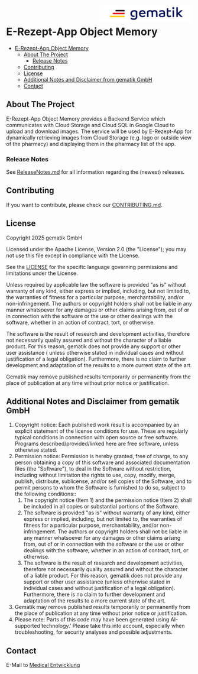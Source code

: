 <img align="right" width="250" height="47" src="gematik_logo.png"/> <br/> 

# E-Rezept-App Object Memory

<!-- TOC -->
* [E-Rezept-App Object Memory](#e-rezept-fdv-test-driver-interface)
  * [About The Project](#about-the-project)
    * [Release Notes](#release-notes)
  * [Contributing](#contributing)
  * [License](#license)
  * [Additional Notes and Disclaimer from gematik GmbH](#additional-notes-and-disclaimer-from-gematik-gmbh)
  * [Contact](#contact)
<!-- TOC -->

## About The Project

E-Rezept-App Object Memory provides a Backend Service which communicates with Cloud Storage and Cloud SQL in Google Cloud to upload and download images. The service will be used by E-Rezept-App for dynamically retrieving images from Cloud Storage (e.g. logo or outside view of the pharmacy) and displaying them in the pharmacy list of the app.

### Release Notes

See [ReleaseNotes.md](./ReleaseNotes.md) for all information regarding the (newest) releases.

## Contributing

If you want to contribute, please check our [CONTRIBUTING.md](./CONTRIBUTING.md).

## License

Copyright 2025 gematik GmbH

Licensed under the Apache License, Version 2.0 (the "License"); you may not use this file except in compliance with the
License.

See the [LICENSE](./LICENSE) for the specific language governing permissions and limitations under the License.

Unless required by applicable law the software is provided "as is" without warranty of any kind, either express or
implied, including, but not limited to, the warranties of fitness for a particular purpose, merchantability, and/or
non-infringement. The authors or copyright holders shall not be liable in any manner whatsoever for any damages or other
claims arising from, out of or in connection with the software or the use or other dealings with the software, whether
in an action of contract, tort, or otherwise.

The software is the result of research and development activities, therefore not necessarily quality assured and without
the character of a liable product. For this reason, gematik does not provide any support or other user assistance (
unless otherwise stated in individual cases and without justification of a legal obligation). Furthermore, there is no
claim to further development and adaptation of the results to a more current state of the art.

Gematik may remove published results temporarily or permanently from the place of publication at any time without prior
notice or justification.

## Additional Notes and Disclaimer from gematik GmbH

1. Copyright notice: Each published work result is accompanied by an explicit statement of the license conditions for
   use. These are regularly typical conditions in connection with open source or free software. Programs
   described/provided/linked here are free software, unless otherwise stated.
2. Permission notice: Permission is hereby granted, free of charge, to any person obtaining a copy of this software and
   associated documentation files (the "Software"), to deal in the Software without restriction, including without
   limitation the rights to use, copy, modify, merge, publish, distribute, sublicense, and/or sell copies of the
   Software, and to permit persons to whom the Software is furnished to do so, subject to the following conditions::
    1. The copyright notice (Item 1) and the permission notice (Item 2) shall be included in all copies or substantial
       portions of the Software.
    2. The software is provided "as is" without warranty of any kind, either express or implied, including, but not
       limited to, the warranties of fitness for a particular purpose, merchantability, and/or non-infringement. The
       authors or copyright holders shall not be liable in any manner whatsoever for any damages or other claims arising
       from, out of or in connection with the software or the use or other dealings with the software, whether in an
       action of contract, tort, or otherwise.
    3. The software is the result of research and development activities, therefore not necessarily quality assured and
       without the character of a liable product. For this reason, gematik does not provide any support or other user
       assistance (unless otherwise stated in individual cases and without justification of a legal obligation).
       Furthermore, there is no claim to further development and adaptation of the results to a more current state of
       the art.
3. Gematik may remove published results temporarily or permanently from the place of publication at any time without
   prior notice or justification.
4. Please note: Parts of this code may have been generated using AI-supported technology.’ Please take this into
   account, especially when troubleshooting, for security analyses and possible adjustments.

## Contact

E-Mail to [Medical Entwicklung](mailto:medical-entwicklung@gematik.de?subject=[GitHub]%20E-Rezept%20Testsuite)